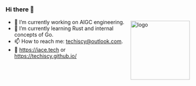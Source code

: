 ### Hi there 👋

<img src="https://github-readme-stats.vercel.app/api?username=TeCHiScy&show_icons=true" alt="logo" height="160" align="right" style="margin: 5px; margin-bottom: 20px;" />

- 🔭 I’m currently working on AIGC engineering.
- 🌱 I’m currently learning Rust and internal concepts of Go.
- 📫 How to reach me: techiscy@outlook.com.
- 📔 https://iace.tech or https://techiscy.github.io/

<!--
**TeCHiScy/TeCHiScy** is a ✨ _special_ ✨ repository because its `README.md` (this file) appears on your GitHub profile.

Here are some ideas to get you started:

- 🔭 I’m currently working on ...
- 🌱 I’m currently learning ...
- 👯 I’m looking to collaborate on ...
- 🤔 I’m looking for help with ...
- 💬 Ask me about ...
- 📫 How to reach me: ...
- 😄 Pronouns: ...
- ⚡ Fun fact: ...
-->
